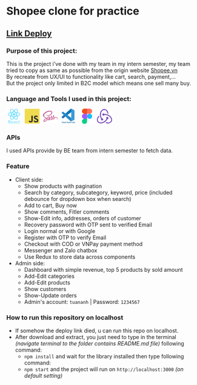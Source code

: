 # Shopee clone for practice

## [Link Deploy](https://react02-group06.vercel.app)

### Purpose of this project:
This is the project i've done with my team in my intern semester, my team tried to copy as same as possible from the origin website [Shopee.vn](https://shopee.vn)  
By recreate from UX/UI to functionality like cart, search, payment,...  
But the project only limited in B2C model which means one sell many buy.

### Language and Tools I used in this project:
<div>
  <img src="https://github.com/devicons/devicon/blob/master/icons/react/react-original-wordmark.svg" title="React" alt="React" width="40" height="40"/>&nbsp;
  <img src="https://github.com/devicons/devicon/blob/master/icons/javascript/javascript-original.svg" title="JavaScript" alt="JavaScript" width="40" height="40"/>&nbsp;
  <img src="https://github.com/devicons/devicon/blob/master/icons/sass/sass-original.svg" title="Sass" alt="Sass" width="40" height="40"/>&nbsp;
  <img src="https://github.com/devicons/devicon/blob/master/icons/vscode/vscode-original-wordmark.svg" title="Vscode" alt="Vscode" width="40" height="40"/>&nbsp;
  <img src="https://github.com/devicons/devicon/blob/master/icons/figma/figma-original.svg" title="Figma" alt="Figma" width="40" height="40"/>&nbsp;
  <img src="https://github.com/devicons/devicon/blob/master/icons/redux/redux-original.svg" title="Redux" alt="Redux" width="40" height="40"/>&nbsp;
</div>

### APIs
I used APIs provide by BE team from intern semester to fetch data.

### Feature
- Client side:
  - Show products with pagination
  - Search by category, subcategory, keyword, price (included debounce for dropdown box when search)
  - Add to cart, Buy now
  - Show comments, Fitler comments
  - Show-Edit info, addresses, orders of customer
  - Recovery password with OTP sent to verified Email
  - Login normal or with Google
  - Register with OTP to verify Email
  - Checkout with COD or VNPay payment method
  - Messenger and Zalo chatbox
  - Use Redux to store data across components
- Admin side:
  - Dashboard with simple revenue, top 5 products by sold amount
  - Add-Edit categories
  - Add-Edit products
  - Show customers
  - Show-Update orders
  - Admin's account: `tuananh` | Password: `1234567`

### How to run this repository on localhost
- If somehow the deploy link died, u can run this repo on localhost.
- After download and extract, you just need to type in the terminal _(navigate terminal to the folder contains README.md file)_ following command:  
  - `npm install` and wait for the library installed then type following command:  
  - `npm start` and the project will run on `http://localhost:3000` _(on default setting)_  
